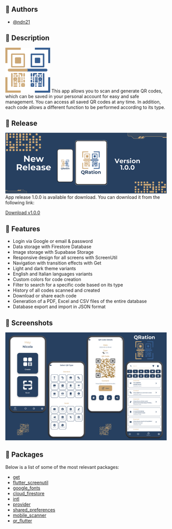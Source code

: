 ## 🔶 Authors
- [@ndn21](https://github.com/ndenicolais)

## 📄 Description
<img src="images/qration_logo.png" title="QRation's logo" width="140" height="140">
This app allows you to scan and generate QR codes, which can be saved in your personal account for easy and safe management. You can access all saved QR codes at any time. In addition, each code allows a different function to be performed according to its type.

## 💎 Release
<img src="images/qration_version.png" title="QRation's version">
App release 1.0.0 is available for download. You can download it from the following link:

[Download v1.0.0](https://github.com/ndenicolais/QRation/releases/download/v1.0.0/QRation_v1.0.0.apk)

## 🔑 Features
- Login via Google or email & password
- Data storage with Firestore Database
- Image storage with Supabase Storage
- Responsive design for all screens with ScreenUtil
- Navigation with transition effects with Get
- Light and dark theme variants
- English and Italian languages variants
- Custom colors for code creation
- Filter to search for a specific code based on its type
- History of all codes scanned and created
- Download or share each code
- Generation of a PDF, Excel and CSV files of the entire database
- Database export and import in JSON format

## 🎨 Screenshots
<img src="images/qration_release.png" title="QRation's release">

## 📌 Packages
Below is a list of some of the most relevant packages:
- [get](https://pub.dev/packages/get)
- [flutter_screenutil](https://pub.dev/packages/flutter_screenutil)
- [google_fonts](https://pub.dev/packages/google_fonts)
- [cloud_firestore](https://pub.dev/packages/cloud_firestore)
- [intl](https://pub.dev/packages/intl)
- [provider](https://pub.dev/packages/provider)
- [shared_preferences](https://pub.dev/packages/shared_preferences)
- [mobile_scanner](https://pub.dev/packages/mobile_scanner)
- [qr_flutter](https://pub.dev/packages/qr_flutter)
